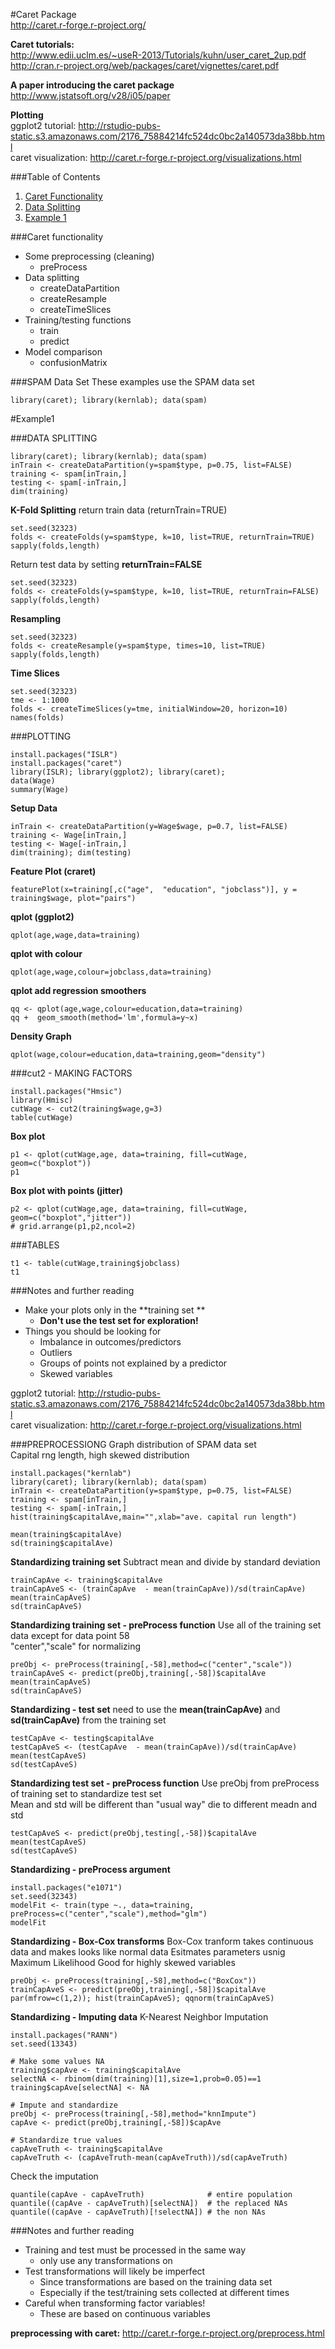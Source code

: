 #Caret Package  
http://caret.r-forge.r-project.org/

**Caret tutorials:**  
http://www.edii.uclm.es/~useR-2013/Tutorials/kuhn/user_caret_2up.pdf  
http://cran.r-project.org/web/packages/caret/vignettes/caret.pdf  

**A paper introducing the caret package**  
http://www.jstatsoft.org/v28/i05/paper  

**Plotting**  
ggplot2 tutorial: http://rstudio-pubs-static.s3.amazonaws.com/2176_75884214fc524dc0bc2a140573da38bb.html  
caret visualization: http://caret.r-forge.r-project.org/visualizations.html  

###Table of Contents
1. [Caret Functionality](#caretfunctionality)
2. [Data Splitting](#datasplitting)
3. [Example 1](#Example1)

###Caret functionality
- Some preprocessing (cleaning)
  + preProcess
- Data splitting
  + createDataPartition
  + createResample
  + createTimeSlices
- Training/testing functions
  + train
  + predict
- Model comparison
  + confusionMatrix

###SPAM Data Set
These examples use the SPAM data set
```{R}
library(caret); library(kernlab); data(spam)
```
#Example1  

###DATA SPLITTING
```{R}
library(caret); library(kernlab); data(spam)
inTrain <- createDataPartition(y=spam$type, p=0.75, list=FALSE)
training <- spam[inTrain,]
testing <- spam[-inTrain,]
dim(training)
```

**K-Fold Splitting** return train data (returnTrain=TRUE)
```{R}
set.seed(32323)
folds <- createFolds(y=spam$type, k=10, list=TRUE, returnTrain=TRUE)
sapply(folds,length)
```

Return test data by setting **returnTrain=FALSE**

```{R}
set.seed(32323)
folds <- createFolds(y=spam$type, k=10, list=TRUE, returnTrain=FALSE)
sapply(folds,length)
```

**Resampling**
```{R}
set.seed(32323)
folds <- createResample(y=spam$type, times=10, list=TRUE)
sapply(folds,length)
```

**Time Slices**
```{R}
set.seed(32323)
tme <- 1:1000
folds <- createTimeSlices(y=tme, initialWindow=20, horizon=10)
names(folds)
```

###PLOTTING
```{R}
install.packages("ISLR")
install.packages("caret")
library(ISLR); library(ggplot2); library(caret);
data(Wage)
summary(Wage)
```
**Setup Data**
```{R}
inTrain <- createDataPartition(y=Wage$wage, p=0.7, list=FALSE)
training <- Wage[inTrain,]
testing <- Wage[-inTrain,]
dim(training); dim(testing)
```
**Feature Plot (craret)**
```{R}
featurePlot(x=training[,c("age",  "education", "jobclass")], y = training$wage, plot="pairs")
```
**qplot (ggplot2)**
```{R}
qplot(age,wage,data=training)
```
**qplot with colour**
```{R}
qplot(age,wage,colour=jobclass,data=training)
```
**qplot add regression smoothers**
```{R}
qq <- qplot(age,wage,colour=education,data=training)
qq +  geom_smooth(method='lm',formula=y~x)
```
**Density Graph**
```{R}
qplot(wage,colour=education,data=training,geom="density")
```

###cut2 - MAKING FACTORS
```{R}
install.packages("Hmsic")
library(Hmisc)
cutWage <- cut2(training$wage,g=3)
table(cutWage)
```
**Box plot**
```{R}
p1 <- qplot(cutWage,age, data=training, fill=cutWage, geom=c("boxplot"))
p1
```
**Box plot with points (jitter)**
```{R}
p2 <- qplot(cutWage,age, data=training, fill=cutWage, geom=c("boxplot","jitter"))
# grid.arrange(p1,p2,ncol=2)
```

###TABLES
```{R}
t1 <- table(cutWage,training$jobclass)
t1
```

###Notes and further reading
- Make your plots only in the **training set  **
  + **Don't use the test set for exploration!**  
- Things you should be looking for  
  + Imbalance in outcomes/predictors
  + Outliers
  + Groups of points not explained by a predictor
  + Skewed variables

ggplot2 tutorial: http://rstudio-pubs-static.s3.amazonaws.com/2176_75884214fc524dc0bc2a140573da38bb.html  
caret visualization: http://caret.r-forge.r-project.org/visualizations.html  

###PREPROCESSIONG
Graph distribution of SPAM data set  
Capital rng length, high skewed distribution
```{R}
install.packages("kernlab")
library(caret); library(kernlab); data(spam)
inTrain <- createDataPartition(y=spam$type, p=0.75, list=FALSE)
training <- spam[inTrain,]
testing <- spam[-inTrain,]
hist(training$capitalAve,main="",xlab="ave. capital run length")
```
```{R}
mean(training$capitalAve)
sd(training$capitalAve)
```
**Standardizing training set**
Subtract mean and divide by standard deviation
```{R}
trainCapAve <- training$capitalAve
trainCapAveS <- (trainCapAve  - mean(trainCapAve))/sd(trainCapAve) 
mean(trainCapAveS)
sd(trainCapAveS)
```
**Standardizing training set - preProcess function**
Use all of the training set data except for data point 58  
"center","scale" for normalizing
```{R}
preObj <- preProcess(training[,-58],method=c("center","scale"))
trainCapAveS <- predict(preObj,training[,-58])$capitalAve
mean(trainCapAveS)
sd(trainCapAveS)
```
**Standardizing - test set**
need to use the **mean(trainCapAve)** and **sd(trainCapAve)** from the training set
```{R}
testCapAve <- testing$capitalAve
testCapAveS <- (testCapAve  - mean(trainCapAve))/sd(trainCapAve) 
mean(testCapAveS)
sd(testCapAveS)
```
**Standardizing test set - preProcess function**
Use preObj from preProcess of training set to standardize test set  
Mean and std will be different  than "usual way" die to different meadn and std
```{R}
testCapAveS <- predict(preObj,testing[,-58])$capitalAve
mean(testCapAveS)
sd(testCapAveS)
```

**Standardizing - preProcess argument**
```{R}
install.packages("e1071")
set.seed(32343)
modelFit <- train(type ~., data=training, preProcess=c("center","scale"),method="glm")
modelFit
```

**Standardizing - Box-Cox transforms**
Box-Cox tranform takes continuous data and makes looks like normal data
Esitmates parameters usnig Maximum Likelihood
Good for highly skewed variables
```{R}
preObj <- preProcess(training[,-58],method=c("BoxCox"))
trainCapAveS <- predict(preObj,training[,-58])$capitalAve
par(mfrow=c(1,2)); hist(trainCapAveS); qqnorm(trainCapAveS)
```

**Standardizing - Imputing data**
K-Nearest Neighbor Imputation
```{R}
install.packages("RANN")
set.seed(13343)

# Make some values NA
training$capAve <- training$capitalAve
selectNA <- rbinom(dim(training)[1],size=1,prob=0.05)==1
training$capAve[selectNA] <- NA

# Impute and standardize
preObj <- preProcess(training[,-58],method="knnImpute")
capAve <- predict(preObj,training[,-58])$capAve

# Standardize true values
capAveTruth <- training$capitalAve
capAveTruth <- (capAveTruth-mean(capAveTruth))/sd(capAveTruth)
```
Check the imputation
```{R}
quantile(capAve - capAveTruth)              # entire population
quantile((capAve - capAveTruth)[selectNA])  # the replaced NAs
quantile((capAve - capAveTruth)[!selectNA]) # the non NAs
```
###Notes and further reading
- Training and test must be processed in the same way
  + only use any transformations on 
- Test transformations will likely be imperfect
  + Since transformations are based on the training data set
  + Especially if the test/training sets collected at different times
- Careful when transforming factor variables!
  + These are based on continuous variables

**preprocessing with caret:** http://caret.r-forge.r-project.org/preprocess.html  
